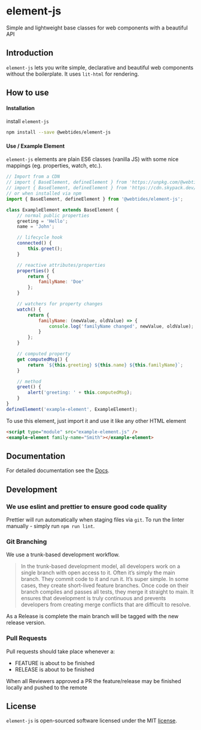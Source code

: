 # element-js

Simple and lightweight base classes for web components with a beautiful API

## Introduction

`element-js` lets you write simple, declarative and beautiful web components without the boilerplate. It uses `lit-html` for rendering.

## How to use

#### Installation

install `element-js`

```sh
npm install --save @webtides/element-js
```

#### Use / Example Element

`element-js` elements are plain ES6 classes (vanilla JS) with some nice mappings (eg. properties, watch, etc.).

```javascript
// Import from a CDN
// import { BaseElement, defineElement } from 'https://unpkg.com/@webtides/element-js';
// import { BaseElement, defineElement } from 'https://cdn.skypack.dev/@webtides/element-js';
// or when installed via npm
import { BaseElement, defineElement } from '@webtides/element-js';

class ExampleElement extends BaseElement {
    // normal public properties
    greeting = 'Hello';
    name = 'John';

    // lifecycle hook
    connected() {
        this.greet();
    }

    // reactive attributes/properties
    properties() {
        return {
            familyName: 'Doe'
        };
    }

    // watchers for property changes
    watch() {
        return {
            familyName: (newValue, oldValue) => {
                console.log('familyName changed', newValue, oldValue);
            }
        };
    }

    // computed property
    get computedMsg() {
        return `${this.greeting} ${this.name} ${this.familyName}`;
    }

    // method
    greet() {
        alert('greeting: ' + this.computedMsg);
    }
}
defineElement('example-element', ExampleElement);
```

To use this element, just import it and use it like any other HTML element

```html
<script type="module" src="example-element.js" />
<example-element family-name="Smith"></example-element>
```

## Documentation

For detailed documentation see the [Docs](docs/README.md).

## Development

### We use eslint and prettier to ensure good code quality

Prettier will run automatically when staging files via `git`.
To run the linter manually - simply run `npm run lint`.

### Git Branching

We use a trunk-based development workflow.

> In the trunk-based development model, all developers work on a single branch with open access to it. Often it’s simply the main branch. They commit code to it and run it. It’s super simple.
> In some cases, they create short-lived feature branches. Once code on their branch compiles and passes all tests, they merge it straight to main. It ensures that development is truly continuous and prevents developers from creating merge conflicts that are difficult to resolve.

As a Release is complete the main branch will be tagged with the new release version.

### Pull Requests 

Pull requests should take place whenever a: 

- FEATURE is about to be finished
- RELEASE is about to be finished   

When all Reviewers approved a PR the feature/release may be finished locally and pushed to the remote

## License

`element-js` is open-sourced software licensed under the MIT [license](LICENSE).

